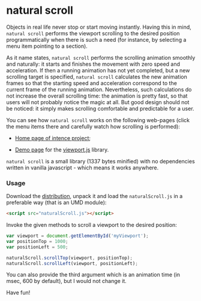 natural scroll
==============


Objects in real life never stop or start moving instantly. Having this
in mind, `natural scroll` performs the viewport scrolling to the
desired position programmatically when there is such a need (for
instance, by selecting a menu item pointing to a section).

As it name states, `natural scroll` performs the scrolling animation
smoothly and naturally: it starts and finishes the movement with zero
speed and acceleration. If then a running animation has not yet
completed, but a new scrolling target is specified, `natural scroll`
calculates the new animation frames so that the starting speed and
acceleration correspond to the current frame of the running
animation. Nevertheless, such calculations do not increase the overall
scrolling time: the animation is pretty fast, so that users will not
probably notice the magic at all. But good design should not be
noticed: it simply makes scrolling comfortable and predictable for a
user.


You can see how `natural scroll` works on the following web-pages
(click the menu items there and carefully watch how scrolling is
performed):

- [Home page of intence project](http://asvd.github.io/intence);

- [Demo page](http://asvd.github.io/viewport/) for the
  [viewport.js](https://github.com/asvd/viewport) library.


`natural scroll` is a small library (1337 bytes minified) with no
dependencies written in vanilla javascript - which means it works
anywhere.

### Usage


Download the
[distribution](https://github.com/asvd/naturalScroll/releases/download/v0.0.1/naturalScroll-0.0.1.tar.gz),
unpack it and load the `naturalScroll.js` in a preferable way (that is an
UMD module):

```html
<script src="naturalScroll.js"></script>
```

Invoke the given methods to scroll a viewport to the desired position:

```js
var viewport = document.getElementById('myViewport');
var positionTop = 1000;
var positionLeft = 500;

naturalScroll.scrollTop(viewport, positionTop);
naturalScroll.scrollLeft(viewport, positionLeft);
```

You can also provide the third argument which is an animation time (in
msec, 600 by default), but I would not change it.

Have fun!

